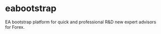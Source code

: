 eabootstrap
===========

EA bootstrap platform for quick and professional R&amp;D new expert advisors for Forex.
